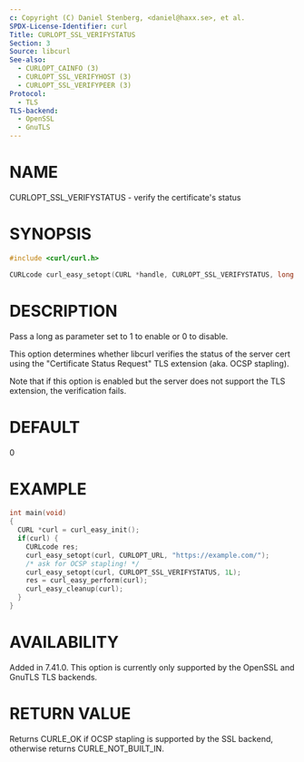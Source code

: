```yaml
---
c: Copyright (C) Daniel Stenberg, <daniel@haxx.se>, et al.
SPDX-License-Identifier: curl
Title: CURLOPT_SSL_VERIFYSTATUS
Section: 3
Source: libcurl
See-also:
  - CURLOPT_CAINFO (3)
  - CURLOPT_SSL_VERIFYHOST (3)
  - CURLOPT_SSL_VERIFYPEER (3)
Protocol:
  - TLS
TLS-backend:
  - OpenSSL
  - GnuTLS
---
```


# NAME

CURLOPT_SSL_VERIFYSTATUS - verify the certificate's status

# SYNOPSIS

~~~c
#include <curl/curl.h>

CURLcode curl_easy_setopt(CURL *handle, CURLOPT_SSL_VERIFYSTATUS, long verify);
~~~

# DESCRIPTION

Pass a long as parameter set to 1 to enable or 0 to disable.

This option determines whether libcurl verifies the status of the server cert
using the "Certificate Status Request" TLS extension (aka. OCSP stapling).

Note that if this option is enabled but the server does not support the TLS
extension, the verification fails.

# DEFAULT

0

# EXAMPLE

~~~c
int main(void)
{
  CURL *curl = curl_easy_init();
  if(curl) {
    CURLcode res;
    curl_easy_setopt(curl, CURLOPT_URL, "https://example.com/");
    /* ask for OCSP stapling! */
    curl_easy_setopt(curl, CURLOPT_SSL_VERIFYSTATUS, 1L);
    res = curl_easy_perform(curl);
    curl_easy_cleanup(curl);
  }
}
~~~

# AVAILABILITY

Added in 7.41.0. This option is currently only supported by the OpenSSL and
GnuTLS TLS backends.

# RETURN VALUE

Returns CURLE_OK if OCSP stapling is supported by the SSL backend, otherwise
returns CURLE_NOT_BUILT_IN.
